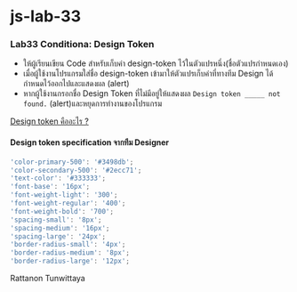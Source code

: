 # js-lab-33
### Lab33 Conditiona: Design Token
- ให้ผู้เรียนเขียน Code สำหรับเก็บค่า design-token ไว้ในตัวแปรหนึ่ง(ชื่อตัวแปรกำหนดเอง)
- เมื่อผู้ใช้งานโปรแกรมใส่ชื่อ design-token เข้ามาให้ตัวแปรเก็บค่าที่ทางทีม Design ได้กำหนดไว้ออกไปและแสดงผล (alert)
- หากผู้ใช้งานกรอกชื่อ Design Token ที่ไม่มีอยู่ให้แสดงผล `Design token _____ not found.`  (alert)และหยุดการทำงานของโปรแกรม

[Design token คืออะไร ?](https://medium.com/kingpowerclick/design-tokens-ep-1-%E0%B8%97%E0%B8%B3%E0%B9%84%E0%B8%9B%E0%B8%97%E0%B8%B3%E0%B9%84%E0%B8%A1-%E0%B8%97%E0%B8%B3%E0%B9%84%E0%B8%9B%E0%B9%80%E0%B8%9E%E0%B8%B7%E0%B9%88%E0%B8%AD%E0%B8%AD%E0%B8%B0%E0%B9%84%E0%B8%A3-be7d91b5d8f2)

#### Design token specification จากทีม Designer
```JavaScript
'color-primary-500': '#3498db';
'color-secondary-500': '#2ecc71';
'text-color': '#333333';
'font-base': '16px';
'font-weight-light': '300';
'font-weight-regular': '400';
'font-weight-bold': '700';
'spacing-small': '8px';
'spacing-medium': '16px';
'spacing-large': '24px';
'border-radius-small': '4px';
'border-radius-medium': '8px';
'border-radius-large': '12px';
```
Rattanon Tunwittaya
